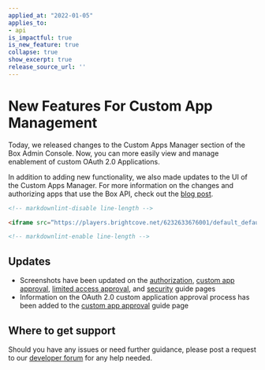 ```yaml
---
applied_at: "2022-01-05"
applies_to: 
- api
is_impactful: true
is_new_feature: true
collapse: true
show_excerpt: true
release_source_url: ''
---
```


# New Features For Custom App Management
<!--alex ignore -->
Today, we released changes to the Custom Apps Manager section of the Box Admin Console. Now, you can more easily view and manage enablement of custom OAuth 2.0
Applications.
<!--alex enable -->

<!-- more -->

In addition to adding new functionality, we also made updates to the UI of the Custom Apps Manager. For more information on the changes and authorizing apps that
use the Box API, check out the [blog post][2].

```md
<!-- markdownlint-disable line-length -->

<iframe src=“https://players.brightcove.net/6232633676001/default_default/index.html?videoId=6287841456001” allowfullscreen=“” allow=“encrypted-media” width=“960" height=“540”></iframe>

<!-- markdownlint-enable line-length -->
```

## Updates

* Screenshots have been updated on the [authorization][3], [custom app approval][4], [limited access approval][5], and [security][6] guide pages
* Information on the OAuth 2.0 custom application approval process has been added to the [custom app approval][4] guide page

## Where to get support

Should you have any issues or need further guidance, please post a request to
our [developer forum][1] for any help needed.

[1]: https://support.box.com/hc/en-us/community/topics/360001932973-Platform-and-Developer-Forum
[2]: https://medium.com/@anovotny_12970/custom-apps-manager-updates-c79ccf8ebe97
[3]: g://authorization
[4]: g://authorization/custom-app-approval
[5]: g://authorization/limited-access-approval
[6]: g://security
